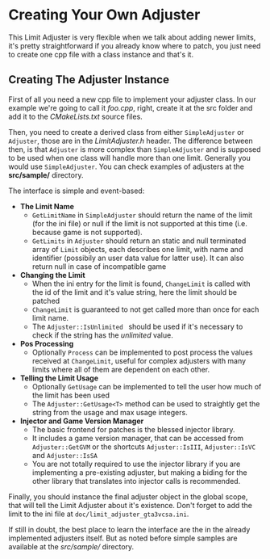 Creating Your Own Adjuster
=============================

This Limit Adjuster is very flexible when we talk about adding newer limits, it's pretty straightforward if you already know where to patch, you just need to create one cpp file with a class instance and that's it.

Creating The Adjuster Instance
--------------------------------

First of all you need a new cpp file to implement your adjuster class.
In our example we're going to call it *foo.cpp*, right, create it at the src folder and add it to the *CMakeLists.txt* source files.

Then, you need to create a derived class from either `SimpleAdjuster` or  `Adjuster`, those are in the *LimitAdjuster.h* header.
The difference between then, is that `Adjuster` is more complex than `SimpleAdjuster` and is supposed to be used when one class will handle more than one limit. Generally you would use `SimpleAdjuster`.
You can check examples of adjusters at the **src/sample/** directory.

The interface is simple and event-based:

* **The Limit Name**
    +  `GetLimitName` in  `SimpleAdjuster` should return the name of the limit (for the ini file) or null if the limit is not supported at this time (i.e. because game is not supported).
    + `GetLimits` in `Adjuster` should return an static and null terminated array of `Limit` objects, each describes one limit, with name and identifier (possibily an user data value for latter use). It can also return null in case of incompatible game
 * **Changing the Limit**
    + When the ini entry for the limit is found, `ChangeLimit` is called with the id of the limit and it's value string, here the limit should be patched
    + `ChangeLimit` is guaranteed to not get called more than once for each limit name.
    + The  `Adjuster::IsUnlimited ` should be used if it's necessary to check if the string has the *unlimited* value.
 * **Pos Processing**
    + Optionally `Process` can be implemented to post process the values received at `ChangeLimit`, useful for complex adjusters with many limits where all of them are dependent on each other.
 * **Telling the Limit Usage**
    + Optionally `GetUsage` can be implemented to tell the user how much of the limit has been used
    + The `Adjuster::GetUsage<T>` method can be used to straightly get the string from the usage and max usage integers.
 * **Injector and Game Version Manager**
    + The basic frontend for patches is the blessed injector library.
    + It includes a game version manager, that can be accessed from `Adjuster::GetGVM` or the shortcuts `Adjuster::IsIII`, `Adjuster::IsVC` and `Adjuster::IsSA`
    + You are not totally required to use the injector library if you are implementing a pre-existing adjuster, but making a biding for the other library that translates into injector calls is recommended.

Finally, you should instance the final adjuster object in the global scope, that will tell the Limit Adjuster about it's existence.
Don't forget to add the limit to the ini file at `doc/limit_adjuster_gta3vcsa.ini`.

If still in doubt, the best place to learn the interface are the in the already implemented adjusters itself. But as noted before simple samples are available at the *src/sample/* directory.
